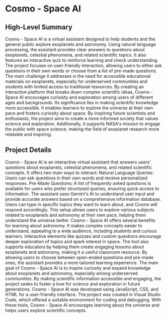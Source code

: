 # Cosmo - Space AI

## High-Level Summary
Cosmo - Space AI is a virtual assistant designed to help students and the general public explore exoplanets and astronomy. Using natural language processing, the assistant provides clear answers to questions about exoplanets, celestial phenomena, and related scientific topics. It also features an interactive quiz to reinforce learning and check understanding.
The project focuses on user-friendly interaction, allowing users to either ask questions in their own words or choose from a list of pre-made questions. The main challenge it addresses is the need for accessible educational materials on exoplanets, especially for underserved communities and students with limited access to traditional resources. By creating an interactive platform that breaks down complex scientific ideas, Cosmo - Space AI encourages curiosity and exploration among users of different ages and backgrounds.
Its significance lies in making scientific knowledge more accessible. It enables learners to explore the universe at their own pace and fosters curiosity about space. By inspiring future scientists and enthusiasts, the project aims to create a more informed society that values science and exploration. Additionally, it supports NASA's mission to engage the public with space science, making the field of exoplanet research more relatable and inspiring.

## Project Details
Cosmo - Space AI is an interactive virtual assistant that answers users' questions about exoplanets, celestial phenomena, and related scientific concepts. It offers two main ways to interact:
Natural Language Queries: Users can ask questions in their own words and receive personalized responses.
Pre-Made Questions: A list of frequently asked questions is available for users who prefer structured queries, ensuring quick access to information.
The assistant uses Gemini's AI to understand user input and provide accurate answers based on a comprehensive information database. Users can type in specific topics they want to learn about, and Cosmo will respond accordingly. This setup allows users to explore various subjects related to exoplanets and astronomy at their own pace, helping them understand the universe better.
Cosmo - Space AI offers several benefits for learning about astronomy. It makes complex concepts easier to understand, appealing to a wide audience, including students and curious learners. Interactive elements like quizzes and custom questions encourage deeper exploration of topics and spark interest in space. The tool also supports educators by helping them create engaging lessons about exoplanets and astronomy, making it a useful classroom resource. By allowing users to choose between open-ended questions and pre-made ones, the assistant provides a more tailored learning experience.
The main goal of Cosmo - Space AI is to inspire curiosity and expand knowledge about exoplanets and astronomy, especially among underserved communities. By making scientific information accessible and engaging, the project seeks to foster a love for science and exploration in future generations.
Cosmo - Space AI was developed using JavaScript, CSS, and HTML for a user-friendly interface. The project was created in Visual Studio Code, which offered a suitable environment for coding and debugging. With these tools, Cosmo - Space AI encourages learning about the universe and helps users explore scientific concepts.

